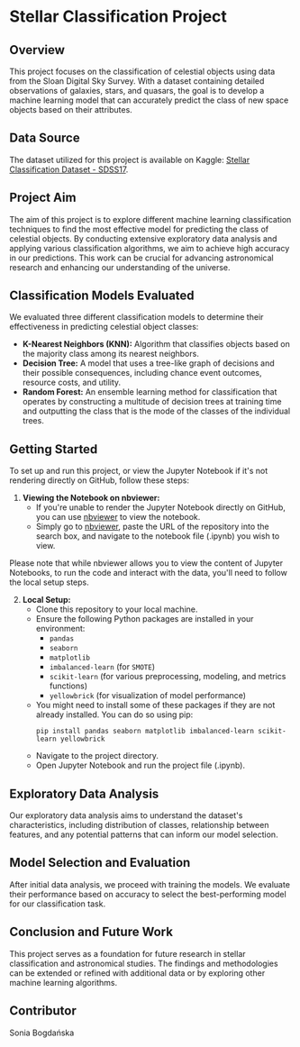 # Stellar Classification Project

## Overview
This project focuses on the classification of celestial objects using data from the Sloan Digital Sky Survey. With a dataset containing detailed observations of galaxies, stars, and quasars, the goal is to develop a machine learning model that can accurately predict the class of new space objects based on their attributes.

## Data Source
The dataset utilized for this project is available on Kaggle: [Stellar Classification Dataset - SDSS17](https://www.kaggle.com/datasets/fedesoriano/stellar-classification-dataset-sdss17/data).

## Project Aim
The aim of this project is to explore different machine learning classification techniques to find the most effective model for predicting the class of celestial objects. By conducting extensive exploratory data analysis and applying various classification algorithms, we aim to achieve high accuracy in our predictions. This work can be crucial for advancing astronomical research and enhancing our understanding of the universe.

## Classification Models Evaluated
We evaluated three different classification models to determine their effectiveness in predicting celestial object classes:
- **K-Nearest Neighbors (KNN):** Algorithm that classifies objects based on the majority class among its nearest neighbors.
- **Decision Tree:** A model that uses a tree-like graph of decisions and their possible consequences, including chance event outcomes, resource costs, and utility.
- **Random Forest:** An ensemble learning method for classification that operates by constructing a multitude of decision trees at training time and outputting the class that is the mode of the classes of the individual trees.

## Getting Started
To set up and run this project, or view the Jupyter Notebook if it's not rendering directly on GitHub, follow these steps:

1. **Viewing the Notebook on nbviewer:**
   - If you're unable to render the Jupyter Notebook directly on GitHub, you can use [nbviewer](https://nbviewer.org/) to view the notebook.
   - Simply go to [nbviewer](https://nbviewer.org/), paste the URL of the repository into the search box, and navigate to the notebook file (.ipynb) you wish to view.

Please note that while nbviewer allows you to view the content of Jupyter Notebooks, to run the code and interact with the data, you'll need to follow the local setup steps.

2. **Local Setup:**
   - Clone this repository to your local machine.
   - Ensure the following Python packages are installed in your environment:
     - `pandas`
     - `seaborn`
     - `matplotlib`
     - `imbalanced-learn` (for `SMOTE`)
     - `scikit-learn` (for various preprocessing, modeling, and metrics functions)
     - `yellowbrick` (for visualization of model performance)
   - You might need to install some of these packages if they are not already installed. You can do so using pip:
     ```
     pip install pandas seaborn matplotlib imbalanced-learn scikit-learn yellowbrick
     ```
   - Navigate to the project directory.
   - Open Jupyter Notebook and run the project file (.ipynb).

## Exploratory Data Analysis
Our exploratory data analysis aims to understand the dataset's characteristics, including distribution of classes, relationship between features, and any potential patterns that can inform our model selection.

## Model Selection and Evaluation
After initial data analysis, we proceed with training the models. We evaluate their performance based on accuracy to select the best-performing model for our classification task.

## Conclusion and Future Work
This project serves as a foundation for future research in stellar classification and astronomical studies. The findings and methodologies can be extended or refined with additional data or by exploring other machine learning algorithms.

## Contributor
Sonia Bogdańska
